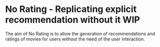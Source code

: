 # No Rating - Replicating explicit recommendation without it WIP

The aim of No Rating is to allow the generation of recommendations and ratings of movies for users without the need of the user interaction. 
